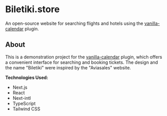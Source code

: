 # Biletiki.store

An open-source website for searching flights and hotels using the [vanilla-calendar](https://github.com/uvarov-frontend/vanilla-calendar) plugin.

## About

This is a demonstration project for the [vanilla-calendar](https://github.com/uvarov-frontend/vanilla-calendar) plugin, which offers a convenient interface for searching and booking tickets. The design and the name "Biletiki" were inspired by the "Aviasales" website.

**Technologies Used:**

- Next.js
- React
- Next-intl
- TypeScript
- Tailwind CSS
